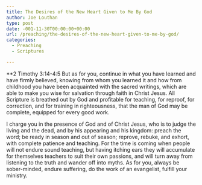 ```yaml
---
title: The Desires of the New Heart Given to Me By God
author: Joe Louthan
type: post
date: -001-11-30T00:00:00+00:00
url: /preaching/the-desires-of-the-new-heart-given-to-me-by-god/
categories:
  - Preaching
  - Scriptures

---
```

**2 Timothy 3:14-4:5 But as for you, continue in what you have learned and have firmly believed, knowing from whom you learned it and how from childhood you have been acquainted with the sacred writings, which are able to make you wise for salvation through faith in Christ Jesus. All Scripture is breathed out by God and profitable for teaching, for reproof, for correction, and for training in righteousness, that the man of God may be complete, equipped for every good work.</p> 

I charge you in the presence of God and of Christ Jesus, who is to judge the living and the dead, and by his appearing and his kingdom: preach the word; be ready in season and out of season; reprove, rebuke, and exhort, with complete patience and teaching. For the time is coming when people will not endure sound teaching, but having itching ears they will accumulate for themselves teachers to suit their own passions, and will turn away from listening to the truth and wander off into myths. As for you, always be sober-minded, endure suffering, do the work of an evangelist, fulfill your ministry.</strong>